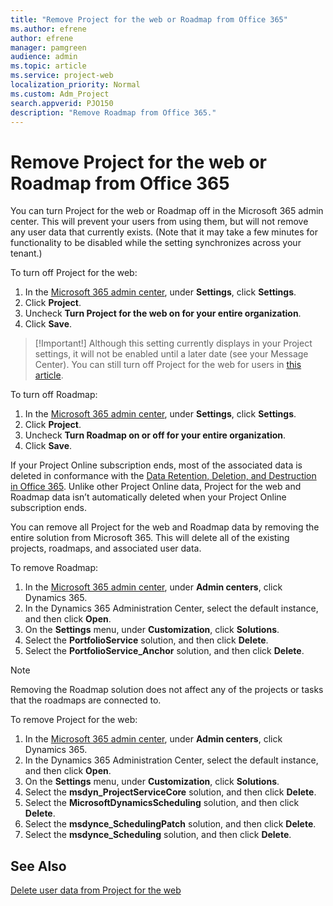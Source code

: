 ```yaml
---
title: "Remove Project for the web or Roadmap from Office 365"
ms.author: efrene
author: efrene
manager: pamgreen
audience: admin
ms.topic: article
ms.service: project-web
localization_priority: Normal
ms.custom: Adm_Project
search.appverid: PJO150
description: "Remove Roadmap from Office 365."
---
```


# Remove Project for the web or Roadmap from Office 365

You can turn Project for the web or Roadmap off in the Microsoft 365 admin center. This will prevent your users from using them, but will not remove any user data that currently exists. (Note that it may take a few minutes for functionality to be disabled while the setting synchronizes across your tenant.)

To turn off Project for the web:

1. In the [Microsoft 365 admin center](https://admin.microsoft.com), under **Settings**, click **Settings**.
2. Click **Project**.
3. Uncheck **Turn Project for the web on for your entire organization**.
4. Click **Save**.

> [!Important!]
> Although this setting currently displays in your Project settings, it will not be enabled until a later date (see your Message Center). You can still turn off Project for the web for users in [this article](turn-project-for-the-web-off.md). </br> 

To turn off Roadmap:

1. In the [Microsoft 365 admin center](https://admin.microsoft.com), under **Settings**, click **Settings**.
2. Click **Project**.
3. Uncheck **Turn Roadmap on or off for your entire organization**.
4. Click **Save**.

If your Project Online subscription ends, most of the associated data is deleted in conformance with the [Data Retention, Deletion, and Destruction in Office 365](https://docs.microsoft.com/office365/securitycompliance/office-365-data-retention-deletion-and-destruction-overview). Unlike other Project Online data, Project for the web and Roadmap data isn’t automatically deleted when your Project Online subscription ends.

You can remove all Project for the web and Roadmap data by removing the entire solution from Microsoft 365. This will delete all of the existing projects, roadmaps, and associated user data.

To remove Roadmap:

1. In the [Microsoft 365 admin center](https://admin.microsoft.com), under **Admin centers**, click Dynamics 365.
2. In the Dynamics 365 Administration Center, select the default instance, and then click **Open**.
3. On the **Settings** menu, under **Customization**, click **Solutions**.
4. Select the **PortfolioService** solution, and then click **Delete**.
5. Select the **PortfolioService_Anchor** solution, and then click **Delete**.


> [!NOTE]
> Removing the Roadmap solution does not affect any of the projects or tasks that the roadmaps are connected to.


To remove Project for the web:

1. In the [Microsoft 365 admin center](https://admin.microsoft.com), under **Admin centers**, click Dynamics 365.
2. In the Dynamics 365 Administration Center, select the default instance, and then click **Open**.
3. On the **Settings** menu, under **Customization**, click **Solutions**.
4. Select the **msdyn_ProjectServiceCore** solution, and then click **Delete**.
5. Select the **MicrosoftDynamicsScheduling** solution, and then click **Delete**.
6. Select the **msdynce_SchedulingPatch** solution, and then click **Delete**.
7. Select the **msdynce_Scheduling** solution, and then click **Delete**.
## See Also

[Delete user data from Project for the web](delete-user-data-from-project-for-the-web.md)
